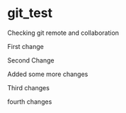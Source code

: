 # git_test
Checking git remote and collaboration


First change

Second Change

Added some more changes

Third changes

fourth changes
